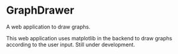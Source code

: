 # GraphDrawer
A web application to draw graphs.

This web application uses matplotlib in the backend to draw graphs according to the user input. Still under development.
